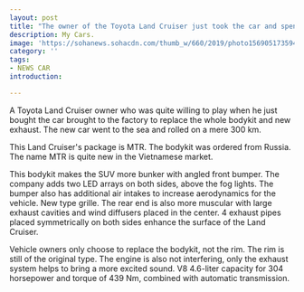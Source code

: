 ```yaml
---
layout: post
title: "The owner of the Toyota Land Cruiser just took the car and spent another 200 million VND"
description: My Cars.
image: 'https://sohanews.sohacdn.com/thumb_w/660/2019/photo1569051735941-1569051736563-crop-15690517563611351163538.jpg'
category: ''
tags:
- NEWS CAR
introduction:

---
```

A Toyota Land Cruiser owner who was quite willing to play when he just bought the car brought to the factory to replace the whole bodykit and new exhaust. The new car went to the sea and rolled on a mere 300 km.

This Land Cruiser's package is MTR. The bodykit was ordered from Russia. The name MTR is quite new in the Vietnamese market.

This bodykit makes the SUV more bunker with angled front bumper. The company adds two LED arrays on both sides, above the fog lights. The bumper also has additional air intakes to increase aerodynamics for the vehicle. New type grille. The rear end is also more muscular with large exhaust cavities and wind diffusers placed in the center. 4 exhaust pipes placed symmetrically on both sides enhance the surface of the Land Cruiser.

Vehicle owners only choose to replace the bodykit, not the rim. The rim is still of the original type. The engine is also not interfering, only the exhaust system helps to bring a more excited sound. V8 4.6-liter capacity for 304 horsepower and torque of 439 Nm, combined with automatic transmission.
